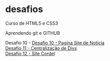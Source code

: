# desafios
 Curso de HTML5 e CSS3
 
 Aprendendo git e GITHUB

 Desafio 10 -
 <a href="https://expeditojefferson.github.io/desafios/desafio010/">Desafio 10 - Pagina Site de Noticia</a><br>
 <a href="https://expeditojefferson.github.io/desafios/desafio011/">Desafio 11 - Centralização de Divs</a><br>
 <a href="https://expeditojefferson.github.io/desafios/desafio012/">Desafio 12 - Site Cordel</a>
